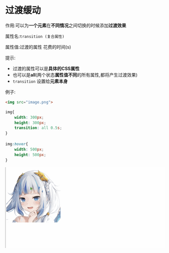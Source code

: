 # 过渡缓动

作用:可以为**一个元素**在**不同情况**之间切换的时候添加**过渡效果**

属性名:`transition (复合属性)`

属性值:过渡的属性 花费的时间(s)

提示:

* 过渡的属性可以是**具体的CSS属性**
* 也可以是**all**(两个状态**属性值不同**的所有属性,都将产生过渡效果)
* `transition` 设置给**元素本身**

例子:

```html
<img src="image.png">
```

```css
img{
    width: 300px;
    height: 300px;
    transition: all 0.5s;
}

img:hover{
    width: 500px;
    height: 500px;
}
```

![40-1](assets/40-1.gif)